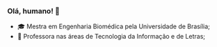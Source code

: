 ### Olá, humano! 👋

- 🎓 Mestra em Engenharia Biomédica pela Universidade de Brasília;
- 🔭 Professora nas áreas de Tecnologia da Informação e de Letras;

##
